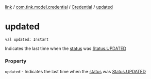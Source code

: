 [link](../../index.md) / [com.tink.model.credential](../index.md) / [Credential](index.md) / [updated](./updated.md)

# updated

`val updated: Instant`

Indicates the last time when the [status](status.md) was [Status.UPDATED](-status/-u-p-d-a-t-e-d.md)

### Property

`updated` - Indicates the last time when the [status](status.md) was [Status.UPDATED](-status/-u-p-d-a-t-e-d.md)